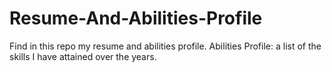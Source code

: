 # Resume-And-Abilities-Profile
Find in this repo my resume and abilities profile. Abilities Profile: a list of the skills I have attained over the years.
